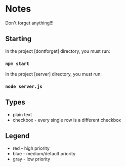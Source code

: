 # Notes

Don't forget anything!!!

## Starting

In the project [dontforget] directory, you must run:

### `npm start`

In the project [server] directory, you must run:

### `node server.js`


## Types
- plain text
- checkbox - every single row is a different checkbox

## Legend

-   red  - high priority
-   blue - medium/default priority
-   gray - low priority
